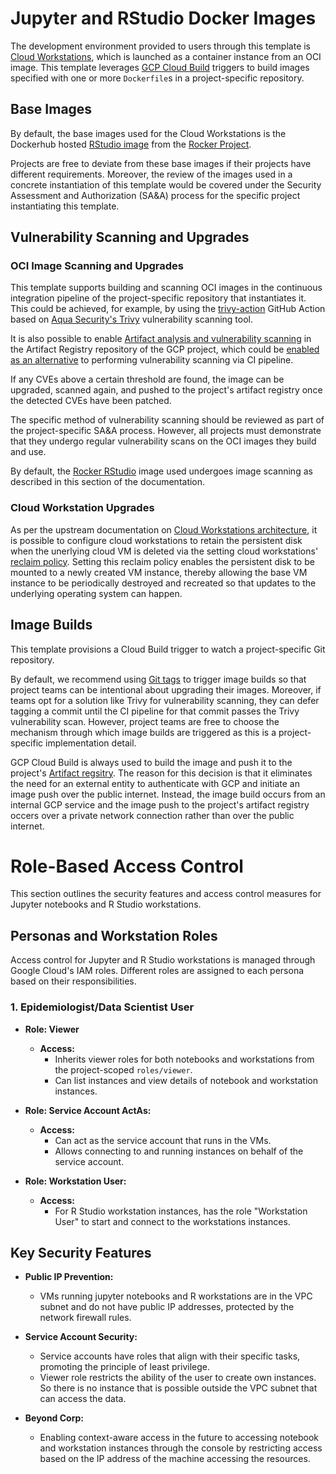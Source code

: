 # Jupyter and RStudio Docker Images

The development environment provided to users through this template is [Cloud Workstations](https://cloud.google.com/workstations?hl=en), which is launched as a container instance from an OCI image. This template leverages [GCP Cloud Build](https://cloud.google.com/build?hl=en) triggers to build images specified with one or more `Dockerfile`s in a project-specific repository.

## Base Images

By default, the base images used for the Cloud Workstations is the Dockerhub hosted [RStudio image](https://hub.docker.com/r/rocker/rstudio/tags) from the [Rocker Project](https://rocker-project.org/).

Projects are free to deviate from these base images if their projects have different requirements. Moreover, the review of the images used in a concrete instantiation of this template would be covered under the Security Assessment and Authorization (SA&A) process for the specific project instantiating this template.

## Vulnerability Scanning and Upgrades

### OCI Image Scanning and Upgrades

This template supports building and scanning OCI images in the continuous integration pipeline of the project-specific repository that instantiates it. This could be achieved, for example, by using the [trivy-action](https://github.com/aquasecurity/trivy-action) GitHub Action based on [Aqua Security's Trivy](https://github.com/aquasecurity/trivy) vulnerability scanning tool.

It is also possible to enable [Artifact analysis and vulnerability scanning](https://cloud.google.com/artifact-registry/docs/analysis) in the Artifact Registry repository of the GCP project, which could be [enabled as an alternative](https://github.com/hashicorp/terraform-provider-google/issues/7644) to performing vulnerability scanning via CI pipeline.

If any CVEs above a certain threshold are found, the image can be upgraded, scanned again, and pushed to the project's artifact registry once the detected CVEs have been patched.

The specific method of vulnerability scanning should be reviewed as part of the project-specific SA&A process. However, all projects must demonstrate that they undergo regular vulnerability scans on the OCI images they build and use.

By default, the [Rocker RStudio](https://rocker-project.org/images/versioned/rstudio.html) image used undergoes image scanning as described in this section of the documentation.

### Cloud Workstation Upgrades

As per the upstream documentation on [Cloud Workstations architecture](https://cloud.google.com/workstations/docs/architecture#vpc-network), it is possible to configure cloud workstations to retain the persistent disk when the unerlying cloud VM is deleted via the setting cloud workstations' [reclaim policy](https://cloud.google.com/workstations/docs/customize-development-environment#reclaimpolicy). Setting this reclaim policy enables the persistent disk to be mounted to a newly created VM instance, thereby allowing the base VM instance to be periodically destroyed and recreated so that updates to the underlying operating system can happen.

## Image Builds

This template provisions a Cloud Build trigger to watch a project-specific Git repository. 

By default, we recommend using [Git tags](https://git-scm.com/book/en/v2/Git-Basics-Tagging) to trigger image builds so that project teams can be intentional about upgrading their images. Moreover, if teams opt for a solution like Trivy for vulnerability scanning, they can defer tagging a commit until the CI pipeline for that commit passes the Trivy vulnerability scan. However, project teams are free to choose the mechanism through which image builds are triggered as this is a project-specific implementation detail.

GCP Cloud Build is always used to build the image and push it to the project's [Artifact regsitry](https://cloud.google.com/artifact-registry). The reason for this decision is that it eliminates the need for an external entity to authenticate with GCP and initiate an image push over the public internet. Instead, the image build occurs from an internal GCP service and the image push to the project's artifact registry occers over a private network connection rather than over the public internet.

# Role-Based Access Control

This section outlines the security features and access control measures for Jupyter notebooks and R Studio workstations.

## Personas and Workstation Roles

Access control for Jupyter and R Studio workstations is managed through Google Cloud's IAM roles. Different roles are assigned to each persona based on their responsibilities.

### 1. Epidemiologist/Data Scientist User

- **Role: Viewer**
  - **Access:**
    - Inherits viewer roles for both notebooks and workstations from the project-scoped `roles/viewer`.
    - Can list instances and view details of notebook and workstation instances.

- **Role: Service Account ActAs:**
  - **Access:**
    - Can act as the service account that runs in the VMs.
    - Allows connecting to and running instances on behalf of the service account.

- **Role: Workstation User:**
  - **Access:**
     - For R Studio workstation instances, has the role "Workstation User" to start and connect to the workstations instances.

## Key Security Features

- **Public IP Prevention:**
  - VMs running jupyter notebooks and R workstations are in the VPC subnet and do not have public IP addresses, protected by the network firewall rules.

- **Service Account Security:**
  - Service accounts have roles that align with their specific tasks, promoting the principle of least privilege.
  - Viewer role restricts the ability of the user to create own instances. So there is no instance that is possible outside the VPC subnet that can access the data.

- **Beyond Corp:**
  - Enabling context-aware access in the future to accessing notebook and workstation instances through the console by restricting access based on the IP address of the machine accessing the resources.

